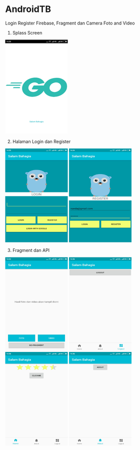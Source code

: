 # AndroidTB
Login Register Firebase, Fragment dan Camera Foto and Video

1. Splass Screen
<img src="Splass.jpeg" width=200px height=300px>

2. Halaman Login dan Register
<img src="Login.jpeg" width=200px height=300px>
<img src="Register.jpeg" width=200px height=300px>

3. Fragment dan API

<img src="Halaman kamera.jpeg" width=200px height=300px>
<img src="fragment logout.jpeg" width=200px height=300px>
<img src="halaman utama.jpeg" width=200px height=300px>
<img src="fragment about.jpeg" width=200px height=300px>
